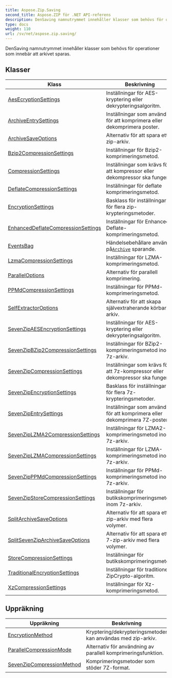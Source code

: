 ```yaml
---
title: Aspose.Zip.Saving
second_title: Aspose.ZIP för .NET API-referens
description: DenSaving namnutrymmet innehåller klasser som behövs för operationer som innebär att arkivet sparas.
type: docs
weight: 110
url: /sv/net/aspose.zip.saving/
---
```

DenSaving namnutrymmet innehåller klasser som behövs för operationer som innebär att arkivet sparas.

## Klasser

| Klass | Beskrivning |
| --- | --- |
| [AesEcryptionSettings](./aesecryptionsettings/) | Inställningar för AES-kryptering eller dekrypteringsalgoritm. |
| [ArchiveEntrySettings](./archiveentrysettings/) | Inställningar som används för att komprimera eller dekomprimera poster. |
| [ArchiveSaveOptions](./archivesaveoptions/) | Alternativ för att spara ett zip-arkiv. |
| [Bzip2CompressionSettings](./bzip2compressionsettings/) | Inställningar för Bzip2-komprimeringsmetod. |
| [CompressionSettings](./compressionsettings/) | Inställningar som krävs för att kompressor eller dekompressor ska fungera. |
| [DeflateCompressionSettings](./deflatecompressionsettings/) | Inställningar för deflate komprimeringsmetod. |
| [EncryptionSettings](./encryptionsettings/) | Basklass för inställningar för flera zip-krypteringsmetoder. |
| [EnhancedDeflateCompressionSettings](./enhanceddeflatecompressionsettings/) | Inställningar för Enhanced Deflate-komprimeringsmetod. |
| [EventsBag](./eventsbag/) | Händelsebehållare använd på[`Archive`](../aspose.zip/archive/) sparande. |
| [LzmaCompressionSettings](./lzmacompressionsettings/) | Inställningar för LZMA-komprimeringsmetod. |
| [ParallelOptions](./paralleloptions/) | Alternativ för parallell komprimering. |
| [PPMdCompressionSettings](./ppmdcompressionsettings/) | Inställningar för PPMd-komprimeringsmetod. |
| [SelfExtractorOptions](./selfextractoroptions/) | Alternativ för att skapa självextraherande körbara arkiv. |
| [SevenZipAESEncryptionSettings](./sevenzipaesencryptionsettings/) | Inställningar för AES-kryptering eller dekrypteringsalgoritm. |
| [SevenZipBZip2CompressionSettings](./sevenzipbzip2compressionsettings/) | Inställningar för BZip2-komprimeringsmetod inom 7z-arkiv. |
| [SevenZipCompressionSettings](./sevenzipcompressionsettings/) | Inställningar som krävs för att 7z-kompressor eller dekompressor ska fungera. |
| [SevenZipEncryptionSettings](./sevenzipencryptionsettings/) | Basklass för inställningar för flera 7z-krypteringsmetoder. |
| [SevenZipEntrySettings](./sevenzipentrysettings/) | Inställningar som används för att komprimera eller dekomprimera 7Z-poster. |
| [SevenZipLZMA2CompressionSettings](./sevenziplzma2compressionsettings/) | Inställningar för LZMA2-komprimeringsmetod inom 7z-arkiv. |
| [SevenZipLZMACompressionSettings](./sevenziplzmacompressionsettings/) | Inställningar för LZMA-komprimeringsmetod inom 7z-arkiv. |
| [SevenZipPPMdCompressionSettings](./sevenzipppmdcompressionsettings/) | Inställningar för PPMd-komprimeringsmetod inom 7z-arkiv. |
| [SevenZipStoreCompressionSettings](./sevenzipstorecompressionsettings/) | Inställningar för butikskomprimeringsmetod inom 7z-arkiv. |
| [SplitArchiveSaveOptions](./splitarchivesaveoptions/) | Alternativ för att spara ett zip-arkiv med flera volymer. |
| [SplitSevenZipArchiveSaveOptions](./splitsevenziparchivesaveoptions/) | Alternativ för att spara ett 7-zip-arkiv med flera volymer. |
| [StoreCompressionSettings](./storecompressionsettings/) | Inställningar för butikskomprimeringsmetod. |
| [TraditionalEncryptionSettings](./traditionalencryptionsettings/) | Inställningar för traditionell ZipCrypto-algoritm. |
| [XzCompressionSettings](./xzcompressionsettings/) | Inställningar för Xz-komprimeringsmetod. |
## Uppräkning

| Uppräkning | Beskrivning |
| --- | --- |
| [EncryptionMethod](./encryptionmethod/) | Kryptering/dekrypteringsmetoder kan användas med zip-arkiv. |
| [ParallelCompressionMode](./parallelcompressionmode/) | Alternativ för användning av parallell komprimeringsfunktion. |
| [SevenZipCompressionMethod](./sevenzipcompressionmethod/) | Komprimeringsmetoder som stöder 7Z-format. |



